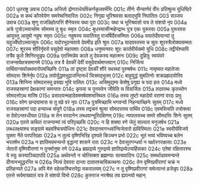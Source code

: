 001	धृतराष्ट्र उवाच
001a	अजितो द्रोणराधेयविकर्णकृतवर्मभिः
001c	तीर्णः सैन्यार्णवं वीरः प्रतिश्रुत्य युधिष्ठिरे
002a	स कथं कौरवेयेण समरेष्वनिवारितः
002c	निगृह्य भूरिश्रवसा बलाद्भुवि निपातितः
003	सञ्जय उवाच
003a	शृणु राजन्निहोत्पत्तिं शैनेयस्य यथा पुरा
003c	यथा च भूरिश्रवसो यत्र ते संशयो नृप
004a	अत्रेः पुत्रोऽभवत्सोमः सोमस्य तु बुधः स्मृतः
004c	बुधस्यासीन्महेन्द्राभः पुत्र एकः पुरूरवाः
005a	पुरूरवस आयुस्तु आयुषो नहुषः स्मृतः
005c	नहुषस्य ययातिस्तु राजर्षिर्देवसम्मितः
006a	ययातेर्देवयान्यां तु यदुर्ज्येष्ठोऽभवत्सुतः
006c	यदोरभूदन्ववाये देवमीढ इति श्रुतः
007a	यादवस्तस्य च सुतः शूरस्त्रैलोक्यसम्मतः
007c	शूरस्य शौरिर्नृवरो वसुदेवो महायशाः
008a	धनुष्यनवरः शूरः कार्तवीर्यसमो युधि
008c	तद्वीर्यश्चापि तत्रैव कुले शिनिरभून्नृपः
009a	एतस्मिन्नेव काले तु देवकस्य महात्मनः
009c	दुहितुः स्वयंवरे राजन्सर्वक्षत्रसमागमे
010a	तत्र वै देवकीं देवीं वसुदेवार्थमाप्तवान्
010c	निर्जित्य पार्थिवान्सर्वान्रथमारोपयच्छिनिः
011a	तां दृष्ट्वा देवकीं शौरे रथस्थां पुरुषर्षभः
011c	नामृष्यत महातेजाः सोमदत्तः शिनेर्नृप
012a	तयोर्युद्धमभूद्राजन्दिनार्धं चित्रमद्भुतम्
012c	बाहुयुद्धं सुबलिनोः शक्रप्रह्रादयोरिव
013a	शिनिना सोमदत्तस्तु प्रसह्य भुवि पातितः
013c	असिमुद्यम्य केशेषु प्रगृह्य च पदा हतः
014a	मध्ये राजसहस्राणां प्रेक्षकाणां समन्ततः
014c	कृपया च पुनस्तेन जीवेति स विसर्जितः
015a	तदवस्थः कृतस्तेन सोमदत्तोऽथ मारिष
015c	प्रसादयन्महादेवममर्षवशमास्थितः
016a	तस्य तुष्टो महादेवो वराणां वरदः प्रभुः
016c	वरेण छन्दयामास स तु वव्रे वरं नृपः
017a	पुत्रमिच्छामि भगवन्यो निहन्याच्छिनेः सुतम्
017c	मध्ये राजसहस्राणां पदा हन्याच्च संयुगे
018a	तस्य तद्वचनं श्रुत्वा सोमदत्तस्य पार्थिव
018c	एवमस्त्विति तत्रोक्त्वा स देवोऽन्तरधीयत
019a	स तेन वरदानेन लब्धवान्भूरिदक्षिणम्
019c	न्यपातयच्च समरे सौमदत्तिः शिनेः सुतम्
020a	एतत्ते कथितं राजन्यन्मां त्वं परिपृच्छसि
020c	न हि शक्या रणे जेतुं सात्वता मनुजर्षभ
021a	लब्धलक्ष्याश्च सङ्ग्रामे बहवश्चित्रयोधिनः
021c	देवदानवगन्धर्वान्विजेतारो ह्यविस्मिताः
021e	स्ववीर्यविजये युक्ता नैते परपरिग्रहाः
022a	न तुल्यं वृष्णिभिरिह दृश्यते किञ्चन प्रभो
022c	भूतं भव्यं भविष्यच्च बलेन भरतर्षभ
023a	न ज्ञातिमवमन्यन्ते वृद्धानां शासने रताः
023c	न देवासुरगन्धर्वा न यक्षोरगराक्षसाः
023e	जेतारो वृष्णिवीराणां न पुनर्मानुषा रणे
024a	ब्रह्मद्रव्ये गुरुद्रव्ये ज्ञातिद्रव्येऽप्यहिंसकाः
024c	एतेषां रक्षितारश्च ये स्युः कस्याञ्चिदापदि
025a	अर्थवन्तो न चोत्सिक्ता ब्रह्मण्याः सत्यवादिनः
025c	समर्थान्नावमन्यन्ते दीनानभ्युद्धरन्ति च
026a	नित्यं देवपरा दान्ता दातारश्चाविकत्थनाः
026c	तेन वृष्णिप्रवीराणां चक्रं न प्रतिहन्यते
027a	अपि मेरुं वहेत्कश्चित्तरेद्वा मकरालयम्
027c	न तु वृष्णिप्रवीराणां समेत्यान्तं व्रजेन्नृप
028a	एतत्ते सर्वमाख्यातं यत्र ते संशयो विभो
028c	कुरुराज नरश्रेष्ठ तव ह्यपनयो महान्

